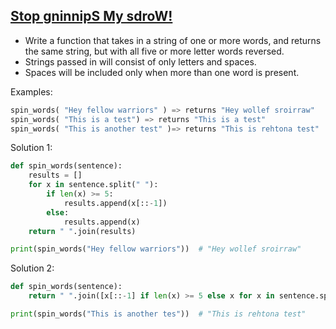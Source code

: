 ## [Stop gninnipS My sdroW!](https://www.codewars.com/kata/5264d2b162488dc400000001)

- Write a function that takes in a string of one or more words, and returns the same string, but with all five or more letter words reversed. 
- Strings passed in will consist of only letters and spaces. 
- Spaces will be included only when more than one word is present.

Examples:

```python
spin_words( "Hey fellow warriors" ) => returns "Hey wollef sroirraw" 
spin_words( "This is a test") => returns "This is a test" 
spin_words( "This is another test" )=> returns "This is rehtona test"
```
Solution 1:

```python
def spin_words(sentence):
    results = []
    for x in sentence.split(" "): 
        if len(x) >= 5: 
            results.append(x[::-1])
        else:
            results.append(x)
    return " ".join(results)

print(spin_words("Hey fellow warriors"))  # "Hey wollef sroirraw"
```
Solution 2:

```python
def spin_words(sentence):
    return " ".join([x[::-1] if len(x) >= 5 else x for x in sentence.split(" ")])

print(spin_words("This is another tes"))  # "This is rehtona test"
```